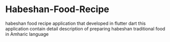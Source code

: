 # Habeshan-Food-Recipe
habeshan food recipe application that developed in flutter dart this application contain detail description of preparing habeshan traditional food in Amharic language
